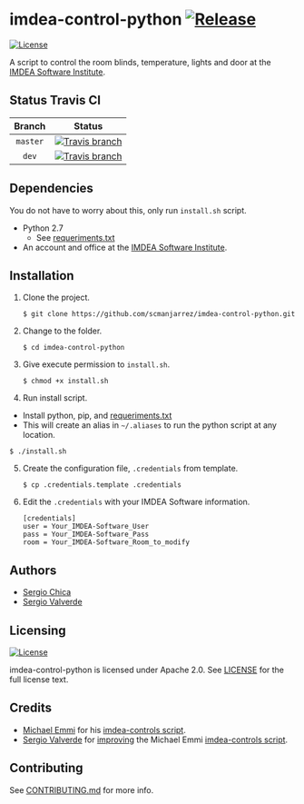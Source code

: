 imdea-control-python [![Release](https://img.shields.io/github/release/scmanjarrez/imdea-control-python.svg)](https://github.com/scmanjarrez/imdea-control-python.svg)
====================
[![License](https://img.shields.io/badge/License-Apache%202.0-blue.svg)](https://opensource.org/licenses/Apache-2.0)

A script to control the room blinds, temperature, lights and door at the [IMDEA Software Institute].

Status Travis CI
----------------
| Branch | Status | 
| :-: | :-: |
| `master` | [![Travis branch](https://travis-ci.org/scmanjarrez/imdea-control-python.svg?branch=master)](https://travis-ci.org/scmanjarrez/imdea-control-python) |
| `dev` | [![Travis branch](https://travis-ci.org/scmanjarrez/imdea-control-python.svg?branch=dev)](https://travis-ci.org/scmanjarrez/imdea-control-python) |


Dependencies
------------
You do not have to worry about this, only run `install.sh` script.

* Python 2.7
  * See [requeriments.txt](requeriments.txt)
* An account and office at the [IMDEA Software Institute].


Installation
------------
1. Clone the project.

   ```shell
   $ git clone https://github.com/scmanjarrez/imdea-control-python.git
   ```
2. Change to the folder.

   ```shell
   $ cd imdea-control-python
   ```
3. Give execute permission to `install.sh`.

   ```shell
   $ chmod +x install.sh
   ```
4. Run install script.
  * Install python, pip, and [requeriments.txt](requeriments.txt)
  * This will create an alias in `~/.aliases` to run the python script at any location.
  
  ```shell
  $ ./install.sh
  ```
5. Create the configuration file, `.credentials` from template.

   ```shell
   $ cp .credentials.template .credentials
   ```
6. Edit the `.credentials` with your IMDEA Software information.

   ```
   [credentials]
   user = Your_IMDEA-Software_User
   pass = Your_IMDEA-Software_Pass
   room = Your_IMDEA-Software_Room_to_modify
   ```


Authors
-------

* [Sergio Chica](https://github.com/scmanjarrez)
* [Sergio Valverde](https://github.com/svg153)


Licensing
---------
[![License](https://img.shields.io/badge/License-Apache%202.0-blue.svg)](LICENSE)

imdea-control-python is licensed under Apache 2.0. See [LICENSE](LICENSE) for the full license text.




Credits
-------
* [Michael Emmi](https://github.com/michael-emmi) for his [imdea-controls script].
* [Sergio Valverde](https://github.com/svg153) for [improving](https://github.com/svg153/imdea-controls) the Michael Emmi [imdea-controls script].


Contributing
------------
See [CONTRIBUTING.md](CONTRIBUTING.md) for more info.


[IMDEA Software Institute]:http://www.software.imdea.org
[imdea-control-python]:https://github.com/scmanjarrez/imdea-control-python
[imdea-controls script]:https://github.com/michael-emmi/imdea-controls
[requeriments.txt]:https://github.com/scmanjarrez/imdea-control-python
